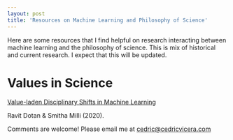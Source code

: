 ```yaml
---
layout: post
title: 'Resources on Machine Learning and Philosophy of Science'
---
```


Here are some resources that I find helpful on research interacting between machine learning and the philosophy of science. This is mix of historical and current research. I expect that this will be updated.

# Values in Science
[Value-laden Disciplinary Shifts in Machine Learning](https://arxiv.org/pdf/1912.01172v1.pdf)

Ravit Dotan & Smitha Milli (2020).

Comments are welcome! Please email me at [cedric@cedricvicera.com](mailto:cedric@cedricvicera.com)
